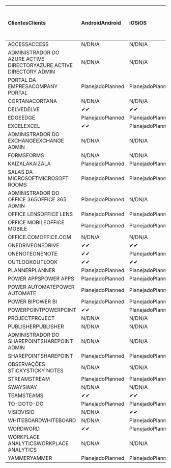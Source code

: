 <!-- This file is generated automatically. Changes made to this file will be overwritten.-->
|<span data-ttu-id="cd237-101">Clientes</span><span class="sxs-lookup"><span data-stu-id="cd237-101">Clients</span></span>|<span data-ttu-id="cd237-102">Android</span><span class="sxs-lookup"><span data-stu-id="cd237-102">Android</span></span>|<span data-ttu-id="cd237-103">iOS</span><span class="sxs-lookup"><span data-stu-id="cd237-103">iOS</span></span>|<span data-ttu-id="cd237-104">Mac</span><span class="sxs-lookup"><span data-stu-id="cd237-104">Mac</span></span>|<span data-ttu-id="cd237-105">Windows 10</span><span class="sxs-lookup"><span data-stu-id="cd237-105">Windows 10</span></span><br><span data-ttu-id="cd237-106">Desktop</span><span class="sxs-lookup"><span data-stu-id="cd237-106">Desktop</span></span>|<span data-ttu-id="cd237-107">Windows 10</span><span class="sxs-lookup"><span data-stu-id="cd237-107">Windows 10</span></span><br><span data-ttu-id="cd237-108">Aplicativos modernos</span><span class="sxs-lookup"><span data-stu-id="cd237-108">Modern Apps</span></span>|
|:-|:-|:-|:-|:-|:-|
|<span data-ttu-id="cd237-109">ACCESS</span><span class="sxs-lookup"><span data-stu-id="cd237-109">ACCESS</span></span>|<span data-ttu-id="cd237-110">N/D</span><span class="sxs-lookup"><span data-stu-id="cd237-110">N/A</span></span>|<span data-ttu-id="cd237-111">N/D</span><span class="sxs-lookup"><span data-stu-id="cd237-111">N/A</span></span>|<span data-ttu-id="cd237-112">N/D</span><span class="sxs-lookup"><span data-stu-id="cd237-112">N/A</span></span>|<span data-ttu-id="cd237-113">Planejado</span><span class="sxs-lookup"><span data-stu-id="cd237-113">Planned</span></span>|<span data-ttu-id="cd237-114">N/D</span><span class="sxs-lookup"><span data-stu-id="cd237-114">N/A</span></span>|
|<span data-ttu-id="cd237-115">ADMINISTRADOR DO AZURE ACTIVE DIRECTORY</span><span class="sxs-lookup"><span data-stu-id="cd237-115">AZURE ACTIVE DIRECTORY ADMIN</span></span>|<span data-ttu-id="cd237-116">N/D</span><span class="sxs-lookup"><span data-stu-id="cd237-116">N/A</span></span>|<span data-ttu-id="cd237-117">N/D</span><span class="sxs-lookup"><span data-stu-id="cd237-117">N/A</span></span>|<span data-ttu-id="cd237-118">N/D</span><span class="sxs-lookup"><span data-stu-id="cd237-118">N/A</span></span>|<span data-ttu-id="cd237-119">Planejado</span><span class="sxs-lookup"><span data-stu-id="cd237-119">Planned</span></span>|<span data-ttu-id="cd237-120">N/D</span><span class="sxs-lookup"><span data-stu-id="cd237-120">N/A</span></span>|
|<span data-ttu-id="cd237-121">PORTAL DA EMPRESA</span><span class="sxs-lookup"><span data-stu-id="cd237-121">COMPANY PORTAL</span></span>|<span data-ttu-id="cd237-122">Planejado</span><span class="sxs-lookup"><span data-stu-id="cd237-122">Planned</span></span>|<span data-ttu-id="cd237-123">Planejado</span><span class="sxs-lookup"><span data-stu-id="cd237-123">Planned</span></span>|<span data-ttu-id="cd237-124">Planejado</span><span class="sxs-lookup"><span data-stu-id="cd237-124">Planned</span></span>|<span data-ttu-id="cd237-125">N/D</span><span class="sxs-lookup"><span data-stu-id="cd237-125">N/A</span></span>|<span data-ttu-id="cd237-126">Planejado</span><span class="sxs-lookup"><span data-stu-id="cd237-126">Planned</span></span>|
|<span data-ttu-id="cd237-127">CORTANA</span><span class="sxs-lookup"><span data-stu-id="cd237-127">CORTANA</span></span>|<span data-ttu-id="cd237-128">N/D</span><span class="sxs-lookup"><span data-stu-id="cd237-128">N/A</span></span>|<span data-ttu-id="cd237-129">N/D</span><span class="sxs-lookup"><span data-stu-id="cd237-129">N/A</span></span>|<span data-ttu-id="cd237-130">N/D</span><span class="sxs-lookup"><span data-stu-id="cd237-130">N/A</span></span>|<span data-ttu-id="cd237-131">N/D</span><span class="sxs-lookup"><span data-stu-id="cd237-131">N/A</span></span>|<span data-ttu-id="cd237-132">Planejado</span><span class="sxs-lookup"><span data-stu-id="cd237-132">Planned</span></span>|
|<span data-ttu-id="cd237-133">DELVE</span><span class="sxs-lookup"><span data-stu-id="cd237-133">DELVE</span></span>|<span data-ttu-id="cd237-134">✔</span><span class="sxs-lookup"><span data-stu-id="cd237-134">✔</span></span>|<span data-ttu-id="cd237-135">✔</span><span class="sxs-lookup"><span data-stu-id="cd237-135">✔</span></span>|<span data-ttu-id="cd237-136">N/D</span><span class="sxs-lookup"><span data-stu-id="cd237-136">N/A</span></span>|<span data-ttu-id="cd237-137">N/D</span><span class="sxs-lookup"><span data-stu-id="cd237-137">N/A</span></span>|<span data-ttu-id="cd237-138">N/D</span><span class="sxs-lookup"><span data-stu-id="cd237-138">N/A</span></span>|
|<span data-ttu-id="cd237-139">EDGE</span><span class="sxs-lookup"><span data-stu-id="cd237-139">EDGE</span></span>|<span data-ttu-id="cd237-140">Planejado</span><span class="sxs-lookup"><span data-stu-id="cd237-140">Planned</span></span>|<span data-ttu-id="cd237-141">Planejado</span><span class="sxs-lookup"><span data-stu-id="cd237-141">Planned</span></span>|<span data-ttu-id="cd237-142">N/D</span><span class="sxs-lookup"><span data-stu-id="cd237-142">N/A</span></span>|<span data-ttu-id="cd237-143">Planejado</span><span class="sxs-lookup"><span data-stu-id="cd237-143">Planned</span></span>|<span data-ttu-id="cd237-144">N/D</span><span class="sxs-lookup"><span data-stu-id="cd237-144">N/A</span></span>|
|<span data-ttu-id="cd237-145">EXCEL</span><span class="sxs-lookup"><span data-stu-id="cd237-145">EXCEL</span></span>|<span data-ttu-id="cd237-146">✔</span><span class="sxs-lookup"><span data-stu-id="cd237-146">✔</span></span>|<span data-ttu-id="cd237-147">Planejado</span><span class="sxs-lookup"><span data-stu-id="cd237-147">Planned</span></span>|<span data-ttu-id="cd237-148">Planejado</span><span class="sxs-lookup"><span data-stu-id="cd237-148">Planned</span></span>|<span data-ttu-id="cd237-149">Planejado</span><span class="sxs-lookup"><span data-stu-id="cd237-149">Planned</span></span>|<span data-ttu-id="cd237-150">N/D</span><span class="sxs-lookup"><span data-stu-id="cd237-150">N/A</span></span>|
|<span data-ttu-id="cd237-151">ADMINISTRADOR DO EXCHANGE</span><span class="sxs-lookup"><span data-stu-id="cd237-151">EXCHANGE ADMIN</span></span>|<span data-ttu-id="cd237-152">N/D</span><span class="sxs-lookup"><span data-stu-id="cd237-152">N/A</span></span>|<span data-ttu-id="cd237-153">N/D</span><span class="sxs-lookup"><span data-stu-id="cd237-153">N/A</span></span>|<span data-ttu-id="cd237-154">N/D</span><span class="sxs-lookup"><span data-stu-id="cd237-154">N/A</span></span>|<span data-ttu-id="cd237-155">✔</span><span class="sxs-lookup"><span data-stu-id="cd237-155">✔</span></span>|<span data-ttu-id="cd237-156">N/D</span><span class="sxs-lookup"><span data-stu-id="cd237-156">N/A</span></span>|
|<span data-ttu-id="cd237-157">FORMS</span><span class="sxs-lookup"><span data-stu-id="cd237-157">FORMS</span></span>|<span data-ttu-id="cd237-158">N/D</span><span class="sxs-lookup"><span data-stu-id="cd237-158">N/A</span></span>|<span data-ttu-id="cd237-159">N/D</span><span class="sxs-lookup"><span data-stu-id="cd237-159">N/A</span></span>|<span data-ttu-id="cd237-160">N/D</span><span class="sxs-lookup"><span data-stu-id="cd237-160">N/A</span></span>|<span data-ttu-id="cd237-161">N/D</span><span class="sxs-lookup"><span data-stu-id="cd237-161">N/A</span></span>|<span data-ttu-id="cd237-162">N/D</span><span class="sxs-lookup"><span data-stu-id="cd237-162">N/A</span></span>|
|<span data-ttu-id="cd237-163">KAIZALA</span><span class="sxs-lookup"><span data-stu-id="cd237-163">KAIZALA</span></span>|<span data-ttu-id="cd237-164">Planejado</span><span class="sxs-lookup"><span data-stu-id="cd237-164">Planned</span></span>|<span data-ttu-id="cd237-165">Planejado</span><span class="sxs-lookup"><span data-stu-id="cd237-165">Planned</span></span>|<span data-ttu-id="cd237-166">N/D</span><span class="sxs-lookup"><span data-stu-id="cd237-166">N/A</span></span>|<span data-ttu-id="cd237-167">N/D</span><span class="sxs-lookup"><span data-stu-id="cd237-167">N/A</span></span>|<span data-ttu-id="cd237-168">N/D</span><span class="sxs-lookup"><span data-stu-id="cd237-168">N/A</span></span>|
|<span data-ttu-id="cd237-169">SALAS DA MICROSOFT</span><span class="sxs-lookup"><span data-stu-id="cd237-169">MICROSOFT ROOMS</span></span>|<span data-ttu-id="cd237-170">Planejado</span><span class="sxs-lookup"><span data-stu-id="cd237-170">Planned</span></span>|<span data-ttu-id="cd237-171">Planejado</span><span class="sxs-lookup"><span data-stu-id="cd237-171">Planned</span></span>|<span data-ttu-id="cd237-172">N/D</span><span class="sxs-lookup"><span data-stu-id="cd237-172">N/A</span></span>|<span data-ttu-id="cd237-173">N/D</span><span class="sxs-lookup"><span data-stu-id="cd237-173">N/A</span></span>|<span data-ttu-id="cd237-174">N/D</span><span class="sxs-lookup"><span data-stu-id="cd237-174">N/A</span></span>|
|<span data-ttu-id="cd237-175">ADMINISTRADOR DO OFFICE 365</span><span class="sxs-lookup"><span data-stu-id="cd237-175">OFFICE 365 ADMIN</span></span>|<span data-ttu-id="cd237-176">Planejado</span><span class="sxs-lookup"><span data-stu-id="cd237-176">Planned</span></span>|<span data-ttu-id="cd237-177">N/D</span><span class="sxs-lookup"><span data-stu-id="cd237-177">N/A</span></span>|<span data-ttu-id="cd237-178">N/D</span><span class="sxs-lookup"><span data-stu-id="cd237-178">N/A</span></span>|<span data-ttu-id="cd237-179">N/D</span><span class="sxs-lookup"><span data-stu-id="cd237-179">N/A</span></span>|<span data-ttu-id="cd237-180">N/D</span><span class="sxs-lookup"><span data-stu-id="cd237-180">N/A</span></span>|
|<span data-ttu-id="cd237-181">OFFICE LENS</span><span class="sxs-lookup"><span data-stu-id="cd237-181">OFFICE LENS</span></span>|<span data-ttu-id="cd237-182">Planejado</span><span class="sxs-lookup"><span data-stu-id="cd237-182">Planned</span></span>|<span data-ttu-id="cd237-183">Planejado</span><span class="sxs-lookup"><span data-stu-id="cd237-183">Planned</span></span>|<span data-ttu-id="cd237-184">N/D</span><span class="sxs-lookup"><span data-stu-id="cd237-184">N/A</span></span>|<span data-ttu-id="cd237-185">N/D</span><span class="sxs-lookup"><span data-stu-id="cd237-185">N/A</span></span>|<span data-ttu-id="cd237-186">N/D</span><span class="sxs-lookup"><span data-stu-id="cd237-186">N/A</span></span>|
|<span data-ttu-id="cd237-187">OFFICE MOBILE</span><span class="sxs-lookup"><span data-stu-id="cd237-187">OFFICE MOBILE</span></span>|<span data-ttu-id="cd237-188">Planejado</span><span class="sxs-lookup"><span data-stu-id="cd237-188">Planned</span></span>|<span data-ttu-id="cd237-189">Planejado</span><span class="sxs-lookup"><span data-stu-id="cd237-189">Planned</span></span>|<span data-ttu-id="cd237-190">N/D</span><span class="sxs-lookup"><span data-stu-id="cd237-190">N/A</span></span>|<span data-ttu-id="cd237-191">N/D</span><span class="sxs-lookup"><span data-stu-id="cd237-191">N/A</span></span>|<span data-ttu-id="cd237-192">N/D</span><span class="sxs-lookup"><span data-stu-id="cd237-192">N/A</span></span>|
|<span data-ttu-id="cd237-193">OFFICE.COM</span><span class="sxs-lookup"><span data-stu-id="cd237-193">OFFICE.COM</span></span>|<span data-ttu-id="cd237-194">N/D</span><span class="sxs-lookup"><span data-stu-id="cd237-194">N/A</span></span>|<span data-ttu-id="cd237-195">N/D</span><span class="sxs-lookup"><span data-stu-id="cd237-195">N/A</span></span>|<span data-ttu-id="cd237-196">N/D</span><span class="sxs-lookup"><span data-stu-id="cd237-196">N/A</span></span>|<span data-ttu-id="cd237-197">N/D</span><span class="sxs-lookup"><span data-stu-id="cd237-197">N/A</span></span>|<span data-ttu-id="cd237-198">Planejado</span><span class="sxs-lookup"><span data-stu-id="cd237-198">Planned</span></span>|
|<span data-ttu-id="cd237-199">ONEDRIVE</span><span class="sxs-lookup"><span data-stu-id="cd237-199">ONEDRIVE</span></span>|<span data-ttu-id="cd237-200">✔</span><span class="sxs-lookup"><span data-stu-id="cd237-200">✔</span></span>|<span data-ttu-id="cd237-201">✔</span><span class="sxs-lookup"><span data-stu-id="cd237-201">✔</span></span>|<span data-ttu-id="cd237-202">✔</span><span class="sxs-lookup"><span data-stu-id="cd237-202">✔</span></span>|<span data-ttu-id="cd237-203">✔</span><span class="sxs-lookup"><span data-stu-id="cd237-203">✔</span></span>|<span data-ttu-id="cd237-204">Planejado</span><span class="sxs-lookup"><span data-stu-id="cd237-204">Planned</span></span>|
|<span data-ttu-id="cd237-205">ONENOTE</span><span class="sxs-lookup"><span data-stu-id="cd237-205">ONENOTE</span></span>|<span data-ttu-id="cd237-206">✔</span><span class="sxs-lookup"><span data-stu-id="cd237-206">✔</span></span>|<span data-ttu-id="cd237-207">Planejado</span><span class="sxs-lookup"><span data-stu-id="cd237-207">Planned</span></span>|<span data-ttu-id="cd237-208">Planejado</span><span class="sxs-lookup"><span data-stu-id="cd237-208">Planned</span></span>|<span data-ttu-id="cd237-209">Planejado</span><span class="sxs-lookup"><span data-stu-id="cd237-209">Planned</span></span>|<span data-ttu-id="cd237-210">Planejado</span><span class="sxs-lookup"><span data-stu-id="cd237-210">Planned</span></span>|
|<span data-ttu-id="cd237-211">OUTLOOK</span><span class="sxs-lookup"><span data-stu-id="cd237-211">OUTLOOK</span></span>|<span data-ttu-id="cd237-212">✔</span><span class="sxs-lookup"><span data-stu-id="cd237-212">✔</span></span>|<span data-ttu-id="cd237-213">✔</span><span class="sxs-lookup"><span data-stu-id="cd237-213">✔</span></span>|<span data-ttu-id="cd237-214">Planejado</span><span class="sxs-lookup"><span data-stu-id="cd237-214">Planned</span></span>|<span data-ttu-id="cd237-215">Planejado</span><span class="sxs-lookup"><span data-stu-id="cd237-215">Planned</span></span>|<span data-ttu-id="cd237-216">Planejado</span><span class="sxs-lookup"><span data-stu-id="cd237-216">Planned</span></span>|
|<span data-ttu-id="cd237-217">PLANNER</span><span class="sxs-lookup"><span data-stu-id="cd237-217">PLANNER</span></span>|<span data-ttu-id="cd237-218">Planejado</span><span class="sxs-lookup"><span data-stu-id="cd237-218">Planned</span></span>|<span data-ttu-id="cd237-219">Planejado</span><span class="sxs-lookup"><span data-stu-id="cd237-219">Planned</span></span>|<span data-ttu-id="cd237-220">N/D</span><span class="sxs-lookup"><span data-stu-id="cd237-220">N/A</span></span>|<span data-ttu-id="cd237-221">N/D</span><span class="sxs-lookup"><span data-stu-id="cd237-221">N/A</span></span>|<span data-ttu-id="cd237-222">N/D</span><span class="sxs-lookup"><span data-stu-id="cd237-222">N/A</span></span>|
|<span data-ttu-id="cd237-223">POWER APPS</span><span class="sxs-lookup"><span data-stu-id="cd237-223">POWER APPS</span></span>|<span data-ttu-id="cd237-224">Planejado</span><span class="sxs-lookup"><span data-stu-id="cd237-224">Planned</span></span>|<span data-ttu-id="cd237-225">Planejado</span><span class="sxs-lookup"><span data-stu-id="cd237-225">Planned</span></span>|<span data-ttu-id="cd237-226">N/D</span><span class="sxs-lookup"><span data-stu-id="cd237-226">N/A</span></span>|<span data-ttu-id="cd237-227">N/D</span><span class="sxs-lookup"><span data-stu-id="cd237-227">N/A</span></span>|<span data-ttu-id="cd237-228">Planejado</span><span class="sxs-lookup"><span data-stu-id="cd237-228">Planned</span></span>|
|<span data-ttu-id="cd237-229">POWER AUTOMATE</span><span class="sxs-lookup"><span data-stu-id="cd237-229">POWER AUTOMATE</span></span>|<span data-ttu-id="cd237-230">Planejado</span><span class="sxs-lookup"><span data-stu-id="cd237-230">Planned</span></span>|<span data-ttu-id="cd237-231">Planejado</span><span class="sxs-lookup"><span data-stu-id="cd237-231">Planned</span></span>|<span data-ttu-id="cd237-232">N/D</span><span class="sxs-lookup"><span data-stu-id="cd237-232">N/A</span></span>|<span data-ttu-id="cd237-233">N/D</span><span class="sxs-lookup"><span data-stu-id="cd237-233">N/A</span></span>|<span data-ttu-id="cd237-234">N/D</span><span class="sxs-lookup"><span data-stu-id="cd237-234">N/A</span></span>|
|<span data-ttu-id="cd237-235">POWER BI</span><span class="sxs-lookup"><span data-stu-id="cd237-235">POWER BI</span></span>|<span data-ttu-id="cd237-236">Planejado</span><span class="sxs-lookup"><span data-stu-id="cd237-236">Planned</span></span>|<span data-ttu-id="cd237-237">Planejado</span><span class="sxs-lookup"><span data-stu-id="cd237-237">Planned</span></span>|<span data-ttu-id="cd237-238">N/D</span><span class="sxs-lookup"><span data-stu-id="cd237-238">N/A</span></span>|<span data-ttu-id="cd237-239">Planejado</span><span class="sxs-lookup"><span data-stu-id="cd237-239">Planned</span></span>|<span data-ttu-id="cd237-240">Planejado</span><span class="sxs-lookup"><span data-stu-id="cd237-240">Planned</span></span>|
|<span data-ttu-id="cd237-241">POWERPOINT</span><span class="sxs-lookup"><span data-stu-id="cd237-241">POWERPOINT</span></span>|<span data-ttu-id="cd237-242">✔</span><span class="sxs-lookup"><span data-stu-id="cd237-242">✔</span></span>|<span data-ttu-id="cd237-243">Planejado</span><span class="sxs-lookup"><span data-stu-id="cd237-243">Planned</span></span>|<span data-ttu-id="cd237-244">Planejado</span><span class="sxs-lookup"><span data-stu-id="cd237-244">Planned</span></span>|<span data-ttu-id="cd237-245">Planejado</span><span class="sxs-lookup"><span data-stu-id="cd237-245">Planned</span></span>|<span data-ttu-id="cd237-246">Planejado</span><span class="sxs-lookup"><span data-stu-id="cd237-246">Planned</span></span>|
|<span data-ttu-id="cd237-247">PROJECT</span><span class="sxs-lookup"><span data-stu-id="cd237-247">PROJECT</span></span>|<span data-ttu-id="cd237-248">N/D</span><span class="sxs-lookup"><span data-stu-id="cd237-248">N/A</span></span>|<span data-ttu-id="cd237-249">N/D</span><span class="sxs-lookup"><span data-stu-id="cd237-249">N/A</span></span>|<span data-ttu-id="cd237-250">N/D</span><span class="sxs-lookup"><span data-stu-id="cd237-250">N/A</span></span>|<span data-ttu-id="cd237-251">Planejado</span><span class="sxs-lookup"><span data-stu-id="cd237-251">Planned</span></span>|<span data-ttu-id="cd237-252">N/D</span><span class="sxs-lookup"><span data-stu-id="cd237-252">N/A</span></span>|
|<span data-ttu-id="cd237-253">PUBLISHER</span><span class="sxs-lookup"><span data-stu-id="cd237-253">PUBLISHER</span></span>|<span data-ttu-id="cd237-254">N/D</span><span class="sxs-lookup"><span data-stu-id="cd237-254">N/A</span></span>|<span data-ttu-id="cd237-255">N/D</span><span class="sxs-lookup"><span data-stu-id="cd237-255">N/A</span></span>|<span data-ttu-id="cd237-256">N/D</span><span class="sxs-lookup"><span data-stu-id="cd237-256">N/A</span></span>|<span data-ttu-id="cd237-257">Planejado</span><span class="sxs-lookup"><span data-stu-id="cd237-257">Planned</span></span>|<span data-ttu-id="cd237-258">N/D</span><span class="sxs-lookup"><span data-stu-id="cd237-258">N/A</span></span>|
|<span data-ttu-id="cd237-259">ADMINISTRADOR DO SHAREPOINT</span><span class="sxs-lookup"><span data-stu-id="cd237-259">SHAREPOINT ADMIN</span></span>|<span data-ttu-id="cd237-260">N/D</span><span class="sxs-lookup"><span data-stu-id="cd237-260">N/A</span></span>|<span data-ttu-id="cd237-261">N/D</span><span class="sxs-lookup"><span data-stu-id="cd237-261">N/A</span></span>|<span data-ttu-id="cd237-262">N/D</span><span class="sxs-lookup"><span data-stu-id="cd237-262">N/A</span></span>|<span data-ttu-id="cd237-263">Planejado</span><span class="sxs-lookup"><span data-stu-id="cd237-263">Planned</span></span>|<span data-ttu-id="cd237-264">N/D</span><span class="sxs-lookup"><span data-stu-id="cd237-264">N/A</span></span>|
|<span data-ttu-id="cd237-265">SHAREPOINT</span><span class="sxs-lookup"><span data-stu-id="cd237-265">SHAREPOINT</span></span>|<span data-ttu-id="cd237-266">Planejado</span><span class="sxs-lookup"><span data-stu-id="cd237-266">Planned</span></span>|<span data-ttu-id="cd237-267">Planejado</span><span class="sxs-lookup"><span data-stu-id="cd237-267">Planned</span></span>|<span data-ttu-id="cd237-268">N/D</span><span class="sxs-lookup"><span data-stu-id="cd237-268">N/A</span></span>|<span data-ttu-id="cd237-269">N/D</span><span class="sxs-lookup"><span data-stu-id="cd237-269">N/A</span></span>|<span data-ttu-id="cd237-270">N/D</span><span class="sxs-lookup"><span data-stu-id="cd237-270">N/A</span></span>|
|<span data-ttu-id="cd237-271">OBSERVAÇÕES STICKY</span><span class="sxs-lookup"><span data-stu-id="cd237-271">STICKY NOTES</span></span>|<span data-ttu-id="cd237-272">N/D</span><span class="sxs-lookup"><span data-stu-id="cd237-272">N/A</span></span>|<span data-ttu-id="cd237-273">N/D</span><span class="sxs-lookup"><span data-stu-id="cd237-273">N/A</span></span>|<span data-ttu-id="cd237-274">N/D</span><span class="sxs-lookup"><span data-stu-id="cd237-274">N/A</span></span>|<span data-ttu-id="cd237-275">N/D</span><span class="sxs-lookup"><span data-stu-id="cd237-275">N/A</span></span>|<span data-ttu-id="cd237-276">Planejado</span><span class="sxs-lookup"><span data-stu-id="cd237-276">Planned</span></span>|
|<span data-ttu-id="cd237-277">STREAM</span><span class="sxs-lookup"><span data-stu-id="cd237-277">STREAM</span></span>|<span data-ttu-id="cd237-278">Planejado</span><span class="sxs-lookup"><span data-stu-id="cd237-278">Planned</span></span>|<span data-ttu-id="cd237-279">Planejado</span><span class="sxs-lookup"><span data-stu-id="cd237-279">Planned</span></span>|<span data-ttu-id="cd237-280">N/D</span><span class="sxs-lookup"><span data-stu-id="cd237-280">N/A</span></span>|<span data-ttu-id="cd237-281">N/D</span><span class="sxs-lookup"><span data-stu-id="cd237-281">N/A</span></span>|<span data-ttu-id="cd237-282">N/D</span><span class="sxs-lookup"><span data-stu-id="cd237-282">N/A</span></span>|
|<span data-ttu-id="cd237-283">SWAY</span><span class="sxs-lookup"><span data-stu-id="cd237-283">SWAY</span></span>|<span data-ttu-id="cd237-284">N/D</span><span class="sxs-lookup"><span data-stu-id="cd237-284">N/A</span></span>|<span data-ttu-id="cd237-285">N/D</span><span class="sxs-lookup"><span data-stu-id="cd237-285">N/A</span></span>|<span data-ttu-id="cd237-286">N/D</span><span class="sxs-lookup"><span data-stu-id="cd237-286">N/A</span></span>|<span data-ttu-id="cd237-287">N/D</span><span class="sxs-lookup"><span data-stu-id="cd237-287">N/A</span></span>|<span data-ttu-id="cd237-288">Planejado</span><span class="sxs-lookup"><span data-stu-id="cd237-288">Planned</span></span>|
|<span data-ttu-id="cd237-289">TEAMS</span><span class="sxs-lookup"><span data-stu-id="cd237-289">TEAMS</span></span>|<span data-ttu-id="cd237-290">✔</span><span class="sxs-lookup"><span data-stu-id="cd237-290">✔</span></span>|<span data-ttu-id="cd237-291">✔</span><span class="sxs-lookup"><span data-stu-id="cd237-291">✔</span></span>|<span data-ttu-id="cd237-292">✔</span><span class="sxs-lookup"><span data-stu-id="cd237-292">✔</span></span>|<span data-ttu-id="cd237-293">Planejado</span><span class="sxs-lookup"><span data-stu-id="cd237-293">Planned</span></span>|<span data-ttu-id="cd237-294">N/D</span><span class="sxs-lookup"><span data-stu-id="cd237-294">N/A</span></span>|
|<span data-ttu-id="cd237-295">TO-DO</span><span class="sxs-lookup"><span data-stu-id="cd237-295">TO-DO</span></span>|<span data-ttu-id="cd237-296">Planejado</span><span class="sxs-lookup"><span data-stu-id="cd237-296">Planned</span></span>|<span data-ttu-id="cd237-297">Planejado</span><span class="sxs-lookup"><span data-stu-id="cd237-297">Planned</span></span>|<span data-ttu-id="cd237-298">Planejado</span><span class="sxs-lookup"><span data-stu-id="cd237-298">Planned</span></span>|<span data-ttu-id="cd237-299">N/D</span><span class="sxs-lookup"><span data-stu-id="cd237-299">N/A</span></span>|<span data-ttu-id="cd237-300">Planejado</span><span class="sxs-lookup"><span data-stu-id="cd237-300">Planned</span></span>|
|<span data-ttu-id="cd237-301">VISIO</span><span class="sxs-lookup"><span data-stu-id="cd237-301">VISIO</span></span>|<span data-ttu-id="cd237-302">N/D</span><span class="sxs-lookup"><span data-stu-id="cd237-302">N/A</span></span>|<span data-ttu-id="cd237-303">✔</span><span class="sxs-lookup"><span data-stu-id="cd237-303">✔</span></span>|<span data-ttu-id="cd237-304">N/D</span><span class="sxs-lookup"><span data-stu-id="cd237-304">N/A</span></span>|<span data-ttu-id="cd237-305">Planejado</span><span class="sxs-lookup"><span data-stu-id="cd237-305">Planned</span></span>|<span data-ttu-id="cd237-306">N/D</span><span class="sxs-lookup"><span data-stu-id="cd237-306">N/A</span></span>|
|<span data-ttu-id="cd237-307">WHITEBOARD</span><span class="sxs-lookup"><span data-stu-id="cd237-307">WHITEBOARD</span></span>|<span data-ttu-id="cd237-308">N/D</span><span class="sxs-lookup"><span data-stu-id="cd237-308">N/A</span></span>|<span data-ttu-id="cd237-309">Planejado</span><span class="sxs-lookup"><span data-stu-id="cd237-309">Planned</span></span>|<span data-ttu-id="cd237-310">N/D</span><span class="sxs-lookup"><span data-stu-id="cd237-310">N/A</span></span>|<span data-ttu-id="cd237-311">N/D</span><span class="sxs-lookup"><span data-stu-id="cd237-311">N/A</span></span>|<span data-ttu-id="cd237-312">Planejado</span><span class="sxs-lookup"><span data-stu-id="cd237-312">Planned</span></span>|
|<span data-ttu-id="cd237-313">WORD</span><span class="sxs-lookup"><span data-stu-id="cd237-313">WORD</span></span>|<span data-ttu-id="cd237-314">✔</span><span class="sxs-lookup"><span data-stu-id="cd237-314">✔</span></span>|<span data-ttu-id="cd237-315">Planejado</span><span class="sxs-lookup"><span data-stu-id="cd237-315">Planned</span></span>|<span data-ttu-id="cd237-316">Planejado</span><span class="sxs-lookup"><span data-stu-id="cd237-316">Planned</span></span>|<span data-ttu-id="cd237-317">Planejado</span><span class="sxs-lookup"><span data-stu-id="cd237-317">Planned</span></span>|<span data-ttu-id="cd237-318">Planejado</span><span class="sxs-lookup"><span data-stu-id="cd237-318">Planned</span></span>|
|<span data-ttu-id="cd237-319">WORKPLACE ANALYTICS</span><span class="sxs-lookup"><span data-stu-id="cd237-319">WORKPLACE ANALYTICS</span></span>|<span data-ttu-id="cd237-320">N/D</span><span class="sxs-lookup"><span data-stu-id="cd237-320">N/A</span></span>|<span data-ttu-id="cd237-321">N/D</span><span class="sxs-lookup"><span data-stu-id="cd237-321">N/A</span></span>|<span data-ttu-id="cd237-322">N/D</span><span class="sxs-lookup"><span data-stu-id="cd237-322">N/A</span></span>|<span data-ttu-id="cd237-323">N/D</span><span class="sxs-lookup"><span data-stu-id="cd237-323">N/A</span></span>|<span data-ttu-id="cd237-324">N/D</span><span class="sxs-lookup"><span data-stu-id="cd237-324">N/A</span></span>|
|<span data-ttu-id="cd237-325">YAMMER</span><span class="sxs-lookup"><span data-stu-id="cd237-325">YAMMER</span></span>|<span data-ttu-id="cd237-326">Planejado</span><span class="sxs-lookup"><span data-stu-id="cd237-326">Planned</span></span>|<span data-ttu-id="cd237-327">Planejado</span><span class="sxs-lookup"><span data-stu-id="cd237-327">Planned</span></span>|<span data-ttu-id="cd237-328">Planejado</span><span class="sxs-lookup"><span data-stu-id="cd237-328">Planned</span></span>|<span data-ttu-id="cd237-329">Planejado</span><span class="sxs-lookup"><span data-stu-id="cd237-329">Planned</span></span>|<span data-ttu-id="cd237-330">N/D</span><span class="sxs-lookup"><span data-stu-id="cd237-330">N/A</span></span>|
